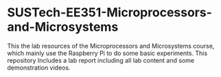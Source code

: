 # SUSTech-EE351-Microprocessors-and-Microsystems
This the lab resources of the Microprocessors and Microsystems course, which mainly use the Raspberry Pi to do some basic experiments. This repository Includes a lab report including all lab content and some demonstration videos. 
